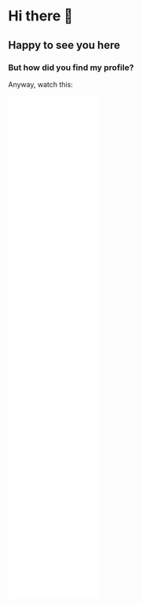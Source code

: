 # Hi there 👋
## Happy to see you here

<script data-name="BMC-Widget" data-cfasync="false" src="https://cdnjs.buymeacoffee.com/1.0.0/widget.prod.min.js" data-id="raphaelraberger" data-description="Support me on Buy me a coffee!" data-message="" data-color="#5F7FFF" data-position="Right" data-x_margin="18" data-y_margin="18"></script>

### But how did you find my profile?
Anyway, watch this:

![Metrics](/github-metrics.svg)
